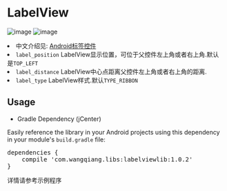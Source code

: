 # LabelView


![image](https://github.com/heartinfei/label-view/blob/master/screen_img/device-2015-09-15-104735.png)
![image](https://github.com/heartinfei/label-view/blob/master/screen_img/device-2015-09-15-104808.png)

<li>中文介绍见: <a href="http://www.eoeandroid.com/forum.php?mod=viewthread&tid=907655&page=1&extra=#pid6363013/">Android标签控件</a>
<li><code>label_position</code> LabelView显示位置，可位于父控件左上角或者右上角.默认是<code>TOP_LEFT</code><br></li>
<li><code>label_distance</code> LabelView中心点距离父控件左上角或者右上角的距离.<br></li>
<li><code>label_type</code> LabelView样式.默认<code>TYPE_RIBBON</code><br></li>

<h2><a id="user-content-usage" class="anchor" href="#usage" aria-hidden="true"><span class="octicon octicon-link"></span></a>Usage</h2>
<ul><li>Gradle Dependency (jCenter)</li></ul>
<p>Easily reference the library in your Android projects using this dependency in your module's <code>build.gradle</code> file:</p>

<div class="highlight highlight-source-groovy-gradle"><pre><span class="pl-en">dependencies</span> {
    compile <span class="pl-s"><span class="pl-pds">'</span>com.wangqiang.libs:labelviewlib:1.0.2<span class="pl-pds">'</span></span>
}</pre></div>
详情请参考示例程序
